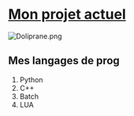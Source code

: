 # [Mon projet actuel](https://github.com/Tech-User42/demineur)

![Doliprane.png](https://avatars.githubusercontent.com/u/60147737?v=4)
## Mes langages de prog
1. Python
2. C++
3. Batch
4. LUA


